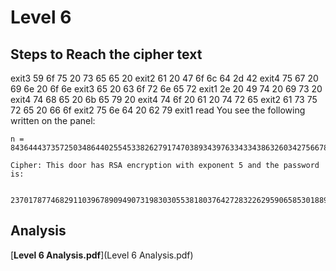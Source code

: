 # Level 6

## Steps to Reach the cipher text
exit3
59 6f 75 20 73 65 65 20
exit2
61 20 47 6f 6c 64 2d 42
exit4
75 67 20 69 6e 20 6f 6e
exit3
65 20 63 6f 72 6e 65 72
exit1
2e 20 49 74 20 69 73 20
exit4
74 68 65 20 6b 65 79 20
exit4
74 6f 20 61 20 74 72 65
exit2
61 73 75 72 65 20 66 6f
exit2
75 6e 64 20 62 79
exit1
read
You see the following written on the panel:

	n = 84364443735725034864402554533826279174703893439763343343863260342756678609216895093779263028809246505955647572176682669445270008816481771701417554768871285020442403001649254405058303439906229201909599348669565697534331652019516409514800265887388539283381053937433496994442146419682027649079704982600857517093

	Cipher: This door has RSA encryption with exponent 5 and the password is: 

	 23701787746829110396789094907319830305538180376427283226295906585301889543996533410539381779684366880970896279018807100530176651625086988655210858554133345906272561027798171440923147960165094891980452757852685707020289384698322665347609905744582248157246932007978339129630067022987966706955482598869800151693

## Analysis

[**Level 6 Analysis.pdf**](Level 6 Analysis.pdf)
